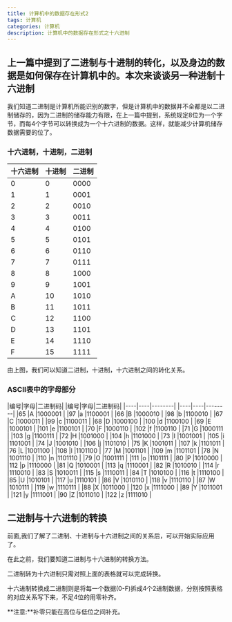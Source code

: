 ```yaml
---
title: 计算机中的数据存在形式2
tags: 计算机
categories: 计算机
description: 计算机中的数据存在形式之十六进制
---
```


## 上一篇中提到了二进制与十进制的转化，以及身边的数据是如何保存在计算机中的。本次来谈谈另一种进制**十六进制**

我们知道二进制是计算机所能识别的数字，但是计算机中的数据并不全都是以二进制储存的，因为二进制的储存能力有限，在上一篇中提到，系统规定8位为一个字节，而每4个字节可以转换成为一个十六进制的数据。这样，就能减少计算机储存数据需要的位了。

### 十六进制，十进制，二进制

|十六进制|十进制|二进制|
|--------|------|------|
|0		 |0		|0000  |
|1		 |1		|0001  |
|2       |2		|0010  |
|3       |3		|0011  |
|4       |4		|0100  |
|5       |5		|0101  |
|6       |6		|0110  |
|7       |7		|0111  |
|8       |8		|1000  |
|9       |9		|1001  |
|A       |10	|1010  |
|B       |11	|1011  |
|C       |12	|1100  |
|D       |13	|1101  |
|E       |14	|1110  |
|F       |15	|1111  |

由上图，我们可以知道二进制，十进制，十六进制之间的转化关系。

### ASCII表中的字母部分

|编号|字母|二进制码|       |编号|字母|二进制码|
|----|----|--------|       |----|----|--------|
|65  |A   |1000001 |       |97  |a   |1100001 |
|66  |B   |1000010 |       |98  |b   |1100010 |
|67  |C   |1000011 |       |99  |c   |1100011 |
|68  |D   |1000100 |       |100 |d   |1100100 |
|69  |E   |1000101 |       |101 |e   |1100101 |
|70  |F   |1000110 |       |102 |f   |1100110 |
|71  |G   |1000111 |       |103 |g   |1100111 |
|72  |H   |1001000 |       |104 |h   |1101000 |
|73  |I   |1001001 |       |105 |i   |1101001 |
|74  |J   |1001010 |       |106 |j   |1101010 |
|75  |K   |1001011 |       |107 |k   |1101011 |
|76  |L   |1001100 |       |108 |l   |1101100 |
|77  |M   |1001101 |       |109 |m   |1101101 |
|78  |N   |1001110 |       |110 |n   |1101110 |
|79  |O   |1001111 |       |111 |o   |1101111 |
|80  |P   |1010000 |       |112 |p   |1110000 |
|81  |Q   |1010001 |       |113 |q   |1110001 |
|82  |R   |1010010 |       |114 |r   |1110010 |
|83  |S   |1010011 |       |115 |s   |1110011 |
|84  |T   |1010100 |       |116 |t   |1110100 |
|85  |U   |1010101 |       |117 |u   |1110101 |
|86  |V   |1010110 |       |118 |v   |1110110 |
|87  |W   |1010111 |       |119 |w   |1110111 |
|88  |X   |1011000 |       |120 |x   |1111000 |
|89  |Y   |1011001 |       |121 |y   |1111001 |
|90  |Z   |1011010 |       |122 |z   |1111010 |

## 二进制与十六进制的转换

前面,我们了解了二进制、十进制与十六进制之间的关系后，可以开始实际应用了。

在此之前，我们要知道二进制与十六进制的转换方法。

二进制转为十六进制只需对照上面的表格就可以完成转换。

十六进制转换成二进制则是将每一个数据(0-F)拆成4个2进制数据，分别按照表格的对应关系写下来，不足4位的用零补齐。

**注意:**补零只能在高位与低位之间补充。

## 
